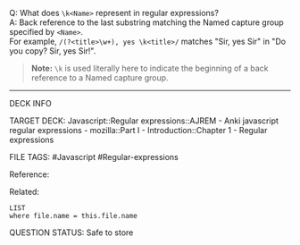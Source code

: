 Q: What does `\k<Name>` represent in regular expressions?  
A: Back reference to the last substring matching the Named capture group specified by `<Name>`.  
For example, `/(?<title>\w+), yes \k<title>/` matches "Sir, yes Sir" in "Do you copy? Sir, yes Sir!".  
> **Note:** `\k` is used literally here to indicate the beginning of a back reference to a Named capture group.
<!--ID: 1693833351001-->

---

DECK INFO

TARGET DECK: Javascript::Regular expressions::AJREM - Anki javascript regular expressions - mozilla::Part I - Introduction::Chapter 1 - Regular expressions

FILE TAGS: #Javascript #Regular-expressions

Reference:

Related:

```dataview
LIST
where file.name = this.file.name
```



QUESTION STATUS: Safe to store